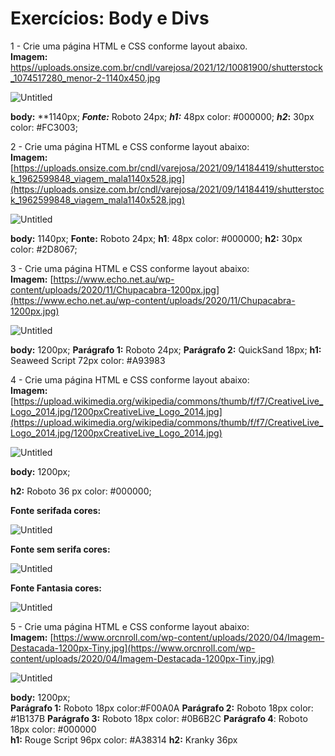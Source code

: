 # Exercícios: Body e Divs

1 - Crie uma página HTML e CSS conforme layout abaixo.<br>
**Imagem:**
[https//uploads.onsize.com.br/cndl/varejosa/2021/12/10081900/shutterstock_1074517280_menor-2-1140x450.jpg](https://uploads.onsize.com.br/cndl/varejosa/2021/12/10081900/shutterstock_1074517280_menor-2-1140x450.jpg)

![Untitled](img/Untitled.png)

**body:** **1140px;
***Fonte:*** Roboto 24px;
***h1:*** 48px color: #000000; ***h2*:** 30px color: #FC3003;

2 - Crie uma página HTML e CSS conforme layout abaixo:<br>
**Imagem:**
[https://uploads.onsize.com.br/cndl/varejosa/2021/09/14184419/shutterstock_1962599848_viagem_mala1140x528.jpg](https://uploads.onsize.com.br/cndl/varejosa/2021/09/14184419/shutterstock_1962599848_viagem_mala1140x528.jpg)

![Untitled](img/Untitled1.png)

**body:** 1140px;
**Fonte:** Roboto 24px;
**h1**: 48px color: #000000; **h2:** 30px color: #2D8067;

3 - Crie uma página HTML e CSS conforme layout abaixo:<br>
**Imagem:**
[https://www.echo.net.au/wp-content/uploads/2020/11/Chupacabra-1200px.jpg](https://www.echo.net.au/wp-content/uploads/2020/11/Chupacabra-1200px.jpg)

![Untitled](img/Untitled2.png)

**body:** 1200px;
**Parágrafo 1:** Roboto 24px; **Parágrafo 2:** QuickSand 18px;
**h1:** Seaweed Script 72px color: #A93983

4 - Crie uma página HTML e CSS conforme layout abaixo:<br>
**Imagem:**
[https://upload.wikimedia.org/wikipedia/commons/thumb/f/f7/CreativeLive_Logo_2014.jpg/1200pxCreativeLive_Logo_2014.jpg](https://upload.wikimedia.org/wikipedia/commons/thumb/f/f7/CreativeLive_Logo_2014.jpg/1200pxCreativeLive_Logo_2014.jpg)

![Untitled](img/Untitled3.png)

**body:** 1200px;

**h2:** Roboto 36 px color: #000000;

**Fonte serifada cores:**

![Untitled](img/Untitled4.png)

**Fonte sem serifa cores:**

![Untitled](img/Untitled5.png)

**Fonte Fantasia cores:**

![Untitled](img/Untitled6.png)

5 - Crie uma página HTML e CSS conforme layout abaixo:<br>
**Imagem:**
[https://www.orcnroll.com/wp-content/uploads/2020/04/Imagem-Destacada-1200px-Tiny.jpg](https://www.orcnroll.com/wp-content/uploads/2020/04/Imagem-Destacada-1200px-Tiny.jpg)

![Untitled](img/Untitled7.png)

**body:** 1200px;<br>
**Parágrafo 1:** Roboto 18px color:#F00A0A
**Parágrafo 2:** Roboto 18px color: #1B137B
**Parágrafo 3:** Roboto 18px color: #0B6B2C
**Parágrafo 4**: Roboto 18px color: #000000<br>
**h1:** Rouge Script 96px color: #A38314
**h2:** Kranky 36px
